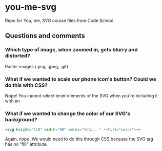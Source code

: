 # you-me-svg
Repo for You, me, SVG course files from Code School

## Questions and comments

### Which type of image, when zoomed in, gets blurry and distorted? 

Raster images (.png, .jpeg, .gif)

### What if we wanted to scale our phone icon's button? Could we do this with CSS?

Nope! You cannot select inner elements of the SVG when you're including it with an <img>

### What if we wanted to change the color of our SVG's background?

```html
<svg height="110" width="80" xmlns="http..." ~~fill="color"~~>
```
Again, nope. We would need to do this through CSS because the SVG tag has no "fill" attribute.
